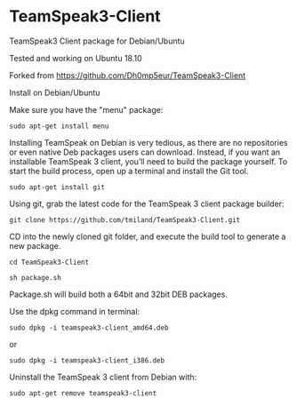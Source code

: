 TeamSpeak3-Client
=================

TeamSpeak3 Client package for Debian/Ubuntu

Tested and working on Ubuntu 18.10

Forked from https://github.com/Dh0mp5eur/TeamSpeak3-Client

Install on Debian/Ubuntu

Make sure you have the "menu" package:

`sudo apt-get install menu`

Installing TeamSpeak on Debian is very tedious, as there are no repositories or even native Deb packages users can download. Instead, if you want an installable TeamSpeak 3 client, you’ll need to build the package yourself. To start the build process, open up a terminal and install the Git tool.

`sudo apt-get install git`

Using git, grab the latest code for the TeamSpeak 3 client package builder:

`git clone https://github.com/tmiland/TeamSpeak3-Client.git`

CD into the newly cloned git folder, and execute the build tool to generate a new package.

`cd TeamSpeak3-Client`

`sh package.sh`

Package.sh will build both a 64bit and 32bit DEB packages.

Use the dpkg command in terminal:

`sudo dpkg -i teamspeak3-client_amd64.deb`

or

`sudo dpkg -i teamspeak3-client_i386.deb`

Uninstall the TeamSpeak 3 client from Debian with:

`sudo apt-get remove teamspeak3-client`
